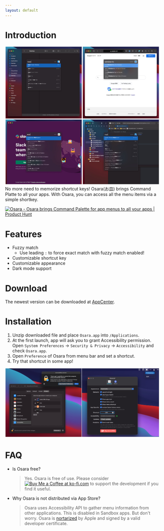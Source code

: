 ```yaml
---
layout: default
---
```


# Introduction

![](media/images/screenshot.jpg)
No more need to memorize shortcut keys! Osara(お皿) brings Command Platte to all your apps. With Osara, you can access all the menu items via a simple shortkey.

<p class="producthunt-link">
<a href="https://www.producthunt.com/posts/osara?utm_source=badge-featured&utm_medium=badge&utm_souce=badge-osara" target="_blank"><img src="https://api.producthunt.com/widgets/embed-image/v1/featured.svg?post_id=295829&theme=light" alt="Osara - Osara brings Command Palette for app menus to all your apps | Product Hunt" style="width: 250px; height: 54px;" width="250" height="54" /></a>
</p>

# Features

- Fuzzy match
    - Use leading `:` to force exact match with fuzzy match enabled!
- Customizable shortcut key
- Customizable appearance
- Dark mode support

# Download

The newest version can be downloaded at [AppCenter](https://install.appcenter.ms/users/waynezhang/apps/osara/distribution_groups/public).

# Installation

1. Unzip downloaded file and place `Osara.app` into `/Applications`.
2. At the first launch, app will ask you to grant Accessibility permission. Open `System Preferences` -> `Security & Privacy` -> `Accessibility` and check `Osara.app`.
3. Open `Preference` of Osara from menu bar and set a shortcut.
4. Try that shortcut in some app!

![](media/images/installation.jpg)

# FAQ

- Is Osara free?
    > Yes. Osara is free of use. Please consider <a href='https://ko-fi.com/S6S44JFTQ' target='_blank'><img height='36' style='border:0px;height:36px;' src='https://cdn.ko-fi.com/cdn/kofi3.png?v=2' border='0' alt='Buy Me a Coffee at ko-fi.com' /></a> to support the development if you find it useful.
- Why Osara is not distributed via App Store?
    > Osara uses Accessibility API to gather menu information from other applications. This is disabled in Sandbox apps. But don't worry. Osara is [nortarized](https://developer.apple.com/documentation/security/notarizing_macos_software_before_distribution) by Apple and signed by a valid developer certificate.
